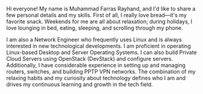 Hi everyone! My name is Muhammad Farras Rayhand, and I'd like to share a few personal details and my skills. First of all, I really love bread—it's my favorite snack. Weekends for me are all about relaxation; during holidays, I love lounging in bed, eating, sleeping, and scrolling through my phone.

I am also a Network Engineer who frequently uses Linux and is always interested in new technological developments. I am proficient in operating Linux-based Desktop and Server Operating Systems. I can also build Private Cloud Servers using OpenStack (DevStack) and configure servers. Additionally, I have considerable experience in setting up and managing routers, switches, and building PPTP VPN networks. The combination of my relaxing habits and my curiosity about technology defines who I am and drives my continuous learning and growth in the tech field.